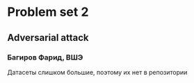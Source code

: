 # Problem set 2  
## Adversarial attack  
### Багиров Фарид, ВШЭ

Датасеты слишком большие, поэтому их нет в репозитории